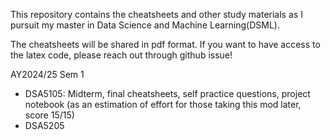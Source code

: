 This repository contains the cheatsheets and other study materials as I pursuit my master in Data Science and Machine Learning(DSML).

The cheatsheets will be shared in pdf format. If you want to have access to the latex code, please reach out through github issue!

AY2024/25 Sem 1
- DSA5105: Midterm, final cheatsheets, self practice questions, project notebook (as an estimation of effort for those taking this mod later, score 15/15)
- DSA5205